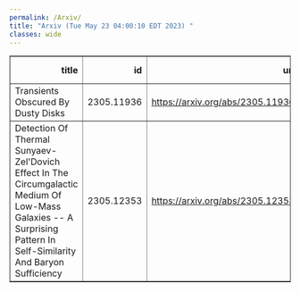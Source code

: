 ```yaml
---
permalink: /Arxiv/
title: "Arxiv (Tue May 23 04:00:10 EDT 2023) "
classes: wide
---
```

<table border="1" class="dataframe">
  <thead>
    <tr style="text-align: right;">
      <th>title</th>
      <th>id</th>
      <th>url</th>
      <th>authors</th>
      <th>Local Authors</th>
    </tr>
  </thead>
  <tbody>
    <tr>
      <td>Transients Obscured By Dusty Disks</td>
      <td>2305.11936</td>
      <td><a href="https://arxiv.org/abs/2305.11936" target="_blank">https://arxiv.org/abs/2305.11936</a></td>
      <td>C. S. Kochanek</td>
      <td>Christopher Kochanek</td>
    </tr>
    <tr>
      <td>Detection Of Thermal Sunyaev-Zel'Dovich Effect In The Circumgalactic   Medium Of Low-Mass Galaxies -- A Surprising Pattern In Self-Similarity And   Baryon Sufficiency</td>
      <td>2305.12353</td>
      <td><a href="https://arxiv.org/abs/2305.12353" target="_blank">https://arxiv.org/abs/2305.12353</a></td>
      <td>Sanskriti Das, Yi-Kuan Chiang, Smita Mathur</td>
      <td>Sanskriti Das, Smita Mathur</td>
    </tr>
  </tbody>
</table>